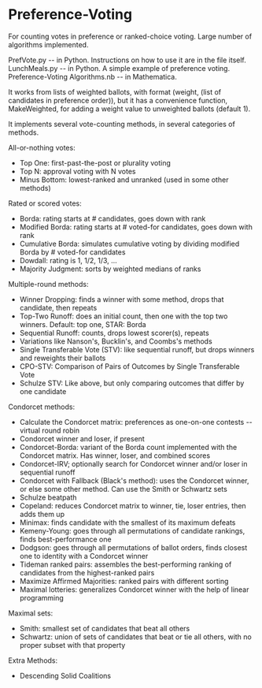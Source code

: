 # Preference-Voting
For counting votes in preference or ranked-choice voting. Large number of algorithms implemented.

PrefVote.py -- in Python. Instructions on how to use it are in the file itself.
LunchMeals.py -- in Python. A simple example of preference voting.
Preference-Voting Algorithms.nb -- in Mathematica.

It works from lists of weighted ballots, with format (weight, (list of candidates in preference order)),
but it has a convenience function, MakeWeighted, for adding a weight value to unweighted ballots (default 1).

It implements several vote-counting methods, in several categories of methods.

All-or-nothing votes:
- Top One: first-past-the-post or plurality voting
- Top N: approval voting with N votes
- Minus Bottom: lowest-ranked and unranked (used in some other methods)

Rated or scored votes:
- Borda: rating starts at # candidates, goes down with rank
- Modified Borda: rating starts at # voted-for candidates, goes down with rank
- Cumulative Borda: simulates cumulative voting by dividing modified Borda by # voted-for candidates
- Dowdall: rating is 1, 1/2, 1/3, ...
- Majority Judgment: sorts by weighted medians of ranks

Multiple-round methods:
- Winner Dropping: finds a winner with some method, drops that candidate, then repeats
- Top-Two Runoff: does an initial count, then one with the top two winners. Default: top one, STAR: Borda
- Sequential Runoff: counts, drops lowest scorer(s), repeats
- Variations like Nanson's, Bucklin's, and Coombs's methods
- Single Transferable Vote (STV): like sequential runoff, but drops winners and reweights their ballots
- CPO-STV: Comparison of Pairs of Outcomes by Single Transferable Vote
- Schulze STV: Like above, but only comparing outcomes that differ by one candidate

Condorcet methods:
- Calculate the Condorcet matrix: preferences as one-on-one contests -- virtual round robin
- Condorcet winner and loser, if present
- Condorcet-Borda: variant of the Borda count implemented with the Condorcet matrix. Has winner, loser, and combined scores
- Condorcet-IRV; optionally search for Condorcet winner and/or loser in sequential runoff
- Condorcet with Fallback (Black's method): uses the Condorcet winner, or else some other method. Can use the Smith or Schwartz sets
- Schulze beatpath
- Copeland: reduces Condorcet matrix to winner, tie, loser entries, then adds them up
- Minimax: finds candidate with the smallest of its maximum defeats
- Kemeny-Young: goes through all permutations of candidate rankings, finds best-performance one
- Dodgson: goes through all permutations of ballot orders, finds closest one to identity with a Condorcet winner
- Tideman ranked pairs: assembles the best-performing ranking of candidates from the highest-ranked pairs
- Maximize Affirmed Majorities: ranked pairs with different sorting
- Maximal lotteries: generalizes Condorcet winner with the help of linear programming

Maximal sets:
- Smith: smallest set of candidates that beat all others
- Schwartz: union of sets of candidates that beat or tie all others, with no proper subset with that property

Extra Methods:
- Descending Solid Coalitions
